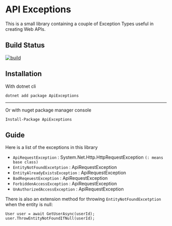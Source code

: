 # API Exceptions

This is a small library containing a couple of Exception Types useful in creating Web APIs.

## Build Status

[![build](https://github.com/HesamKashefi/ApiExceptions/actions/workflows/build.yml/badge.svg)](https://github.com/HesamKashefi/ApiExceptions/actions/workflows/build.yml)

## Installation

With dotnet cli

    dotnet add package ApiExceptions
----
Or with nuget package manager console
    
    Install-Package ApiExceptions

## Guide

Here is a list of the exceptions in this library

- `ApiRequestException` : System.Net.Http.HttpRequestException `(: means base class)`
- `EntityNotFoundExcetption` : ApiRequestException
- `EntityAlreadyExistsException` : ApiRequestException
- `BadReqeuestException` : ApiRequestException
- `ForbiddenAccessException` : ApiRequestException
- `UnAuthorizedAccessException` : ApiRequestException

There is also an extension method for throwing `EntityNotFoundExcetption` when the entity is null:

```
User user = await GetUserAsync(userId);
user.ThrowEntityNotFoundIfNull(userId);
```
